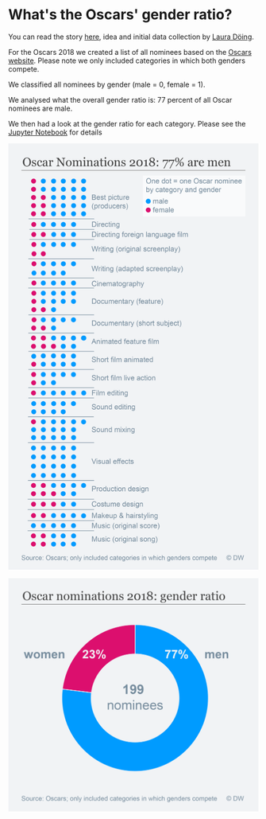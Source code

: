 # What's the Oscars' gender ratio?

You can read the story [here](http://p.dw.com/p/2taUI), idea and initial data collection by [Laura Döing](https://www.torial.com/laura.doeing).

For the Oscars 2018 we created a list of all nominees based on the [Oscars website](http://oscar.go.com/nominees). Please note we only included categories in which both genders compete.

We classified all nominees by gender (male = 0, female = 1).

We analysed what the overall gender ratio is: 77 percent of all Oscar nominees are male.

We then had a look at the gender ratio for each category. Please see the [Jupyter Notebook](OscarsSoMale.ipynb) for details

![Oscars: Gender Ratio by Category](040-041-EN-Oscars_Website-Dots.png)

![Oscars: Overall Gender Ratio](040-041-EN-Oscars_Website-Pie.png)